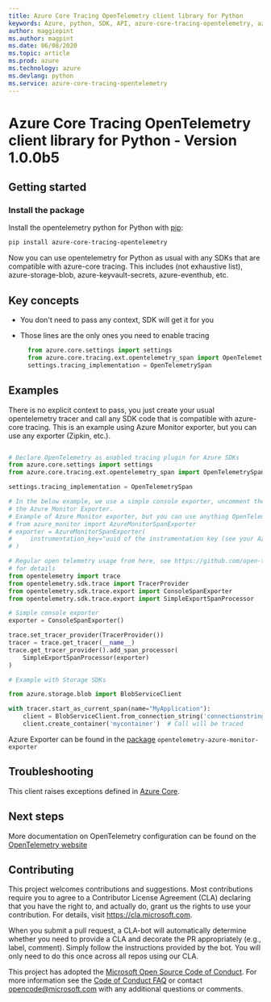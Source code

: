 ```yaml
---
title: Azure Core Tracing OpenTelemetry client library for Python
keywords: Azure, python, SDK, API, azure-core-tracing-opentelemetry, azure-core-tracing-opentelemetry
author: maggiepint
ms.author: magpint
ms.date: 06/08/2020
ms.topic: article
ms.prod: azure
ms.technology: azure
ms.devlang: python
ms.service: azure-core-tracing-opentelemetry
---
```




# Azure Core Tracing OpenTelemetry client library for Python - Version 1.0.0b5 


## Getting started

### Install the package

Install the opentelemetry python for Python with [pip](https://pypi.org/project/pip/):

```bash
pip install azure-core-tracing-opentelemetry
```

Now you can use opentelemetry for Python as usual with any SDKs that are compatible
with azure-core tracing. This includes (not exhaustive list), azure-storage-blob, azure-keyvault-secrets, azure-eventhub, etc.

## Key concepts

* You don't need to pass any context, SDK will get it for you
* Those lines are the only ones you need to enable tracing

  ``` python
    from azure.core.settings import settings
    from azure.core.tracing.ext.opentelemetry_span import OpenTelemetrySpan
    settings.tracing_implementation = OpenTelemetrySpan
  ```

## Examples

There is no explicit context to pass, you just create your usual opentelemetry tracer and
call any SDK code that is compatible with azure-core tracing. This is an example
using Azure Monitor exporter, but you can use any exporter (Zipkin, etc.).

```python

# Declare OpenTelemetry as enabled tracing plugin for Azure SDKs
from azure.core.settings import settings
from azure.core.tracing.ext.opentelemetry_span import OpenTelemetrySpan

settings.tracing_implementation = OpenTelemetrySpan

# In the below example, we use a simple console exporter, uncomment these lines to use
# the Azure Monitor Exporter.
# Example of Azure Monitor exporter, but you can use anything OpenTelemetry supports
# from azure_monitor import AzureMonitorSpanExporter
# exporter = AzureMonitorSpanExporter(
#     instrumentation_key="uuid of the instrumentation key (see your Azure Monitor account)"
# )

# Regular open telemetry usage from here, see https://github.com/open-telemetry/opentelemetry-python
# for details
from opentelemetry import trace
from opentelemetry.sdk.trace import TracerProvider
from opentelemetry.sdk.trace.export import ConsoleSpanExporter
from opentelemetry.sdk.trace.export import SimpleExportSpanProcessor

# Simple console exporter
exporter = ConsoleSpanExporter()

trace.set_tracer_provider(TracerProvider())
tracer = trace.get_tracer(__name__)
trace.get_tracer_provider().add_span_processor(
    SimpleExportSpanProcessor(exporter)
)

# Example with Storage SDKs

from azure.storage.blob import BlobServiceClient

with tracer.start_as_current_span(name="MyApplication"):
    client = BlobServiceClient.from_connection_string('connectionstring')
    client.create_container('mycontainer')  # Call will be traced
```

Azure Exporter can be found in the [package](https://pypi.org/project/opentelemetry-azure-monitor-exporter/) `opentelemetry-azure-monitor-exporter`


## Troubleshooting

This client raises exceptions defined in [Azure Core](https://docs.microsoft.com/en-us/python/api/azure-core/azure.core.exceptions?view=azure-python).


## Next steps

More documentation on OpenTelemetry configuration can be found on the [OpenTelemetry website](https://opentelemetry.io)


## Contributing
This project welcomes contributions and suggestions.  Most contributions require you to agree to a Contributor License Agreement (CLA) declaring that you have the right to, and actually do, grant us the rights to use your contribution. For details, visit https://cla.microsoft.com.

When you submit a pull request, a CLA-bot will automatically determine whether you need to provide a CLA and decorate the PR appropriately (e.g., label, comment). Simply follow the instructions provided by the bot. You will only need to do this once across all repos using our CLA.

This project has adopted the [Microsoft Open Source Code of Conduct](https://opensource.microsoft.com/codeofconduct/). For more information see the [Code of Conduct FAQ](https://opensource.microsoft.com/codeofconduct/faq/) or contact [opencode@microsoft.com](mailto:opencode@microsoft.com) with any additional questions or comments.

